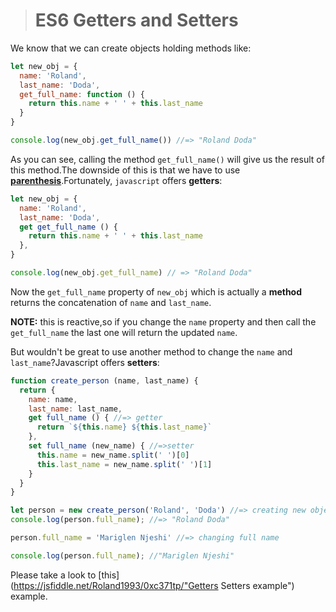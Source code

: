 > # ES6 Getters and Setters

We know that we can create objects holding methods like:

```javascript
let new_obj = {
  name: 'Roland',
  last_name: 'Doda',
  get_full_name: function () {
    return this.name + ' ' + this.last_name
  }
}

console.log(new_obj.get_full_name()) //=> "Roland Doda"
```

As you can see, calling the method `get_full_name()` will give us the result of this method.The downside of this is that we have to use <u>**parenthesis**</u>.Fortunately, `javascript` offers **getters**:

```javascript
let new_obj = {
  name: 'Roland',
  last_name: 'Doda',
  get get_full_name () {
    return this.name + ' ' + this.last_name
  },
}

console.log(new_obj.get_full_name) // => "Roland Doda"
```

Now the `get_full_name` property of `new_obj` which is actually a **method** returns the concatenation of `name` and `last_name`.

**NOTE:** this is reactive,so if you change the `name` property and then call the `get_full_name` the last one will return the updated `name`.

But wouldn't be great to use another method to change the `name` and `last_name`?Javascript offers **setters**:

```javascript
function create_person (name, last_name) {
  return {
    name: name,
    last_name: last_name,
    get full_name () { //=> getter
      return `${this.name} ${this.last_name}`
    },
    set full_name (new_name) { //=>setter
      this.name = new_name.split(' ')[0]
      this.last_name = new_name.split(' ')[1]      
    }
  }
}

let person = new create_person('Roland', 'Doda') //=> creating new object
console.log(person.full_name); //=> "Roland Doda"

person.full_name = 'Mariglen Njeshi' //=> changing full name

console.log(person.full_name); //"Mariglen Njeshi"
```



Please take a look to [this](https://jsfiddle.net/Roland1993/0xc371tp/"Getters Setters example")  example.